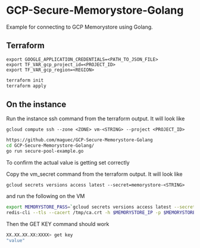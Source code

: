 # GCP-Secure-Memorystore-Golang

Example for connecting to GCP Memorystore using Golang.

## Terraform

```
export GOOGLE_APPLICATION_CREDENTIALS=<PATH_TO_JSON_FILE>
export TF_VAR_gcp_project_id=<PROJECT_ID>
export TF_VAR_gcp_region=<REGION>
```

```bash
terraform init
terraform apply
```

## On the instance

Run the instance ssh command from the terraform output.
It will look like

```
gcloud compute ssh --zone <ZONE> vm-<STRING> --project <PROJECT_ID>
```

```bash
https://github.com/maguec/GCP-Secure-Memorystore-Golang
cd GCP-Secure-Memorystore-Golang/
go run secure-pool-example.go
```

To confirm the actual value is getting set correctly

Copy the vm_secret command from the terraform output.
It will look like

```
gcloud secrets versions access latest --secret=memorystore-<STRING>
```

and run the following on the VM

```bash
export MEMORYSTORE_PASS=`gcloud secrets versions access latest --secret=memorystore-<STRING>`
redis-cli --tls --cacert /tmp/ca.crt -h $MEMORYSTORE_IP -p $MEMORYSTORE_PORT -a $MEMORYSTORE_PASS
```

Then the GET KEY command  should work

```bash
XX.XX.XX.XX:XXXX> get key
"value"
```



